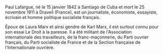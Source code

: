 Paul Lafargue, né le 15 janvier 1842 à Santiago de Cuba et mort le 25 novembre 1911 à Draveil (France), est un journaliste, économiste, essayiste, écrivain et homme politique socialiste français.

Époux de Laura Marx et ainsi gendre de Karl Marx, il est surtout connu pour son essai Le Droit à la paresse. Il a été militant de l'Association internationale des travailleurs, de la franc-maçonnerie, du Parti ouvrier français, du Parti socialiste de France et de la Section française de l'Internationale ouvrière. 